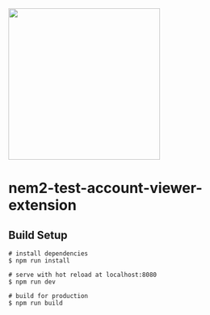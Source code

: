 <img width="300" src="https://user-images.githubusercontent.com/26595148/72236857-ce37c600-361b-11ea-84f8-858912181e10.png">

# nem2-test-account-viewer-extension

## Build Setup

```shell script
# install dependencies
$ npm run install

# serve with hot reload at localhost:8080
$ npm run dev

# build for production
$ npm run build
```

